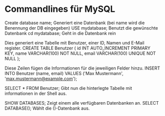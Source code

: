 # Commandlines für MySQL

Create database name;          Generiert eine Datenbank (bei name wird die Benennung der DB eingegeben)
USE mydatabase;                Benutzt die gewünschte Datenbank
cd mydatabase;                 Geht in die Datenbank rein


Dies generiert eine Tabelle mit Benutzer, einer ID, Namen und E-Mail register.
CREATE TABLE Benutzer (
    id INT AUTO_INCREMENT PRIMARY KEY,
    name VARCHAR(100) NOT NULL,
    email VARCHAR(100) UNIQUE NOT NULL
);



Diese Zeilen fügen die Informationen für die jeweiligen Felder hinzu.
INSERT INTO Benutzer (name, email) VALUES
('Max Mustermann', 'max.mustermann@example.com');


SELECT * FROM Benutzer;             Gibt nun die hinterlegte Tabelle mit informationen in der Shell aus.

SHOW DATABASES;                     Zeigt einem alle verfügbaren Datenbanken an.
SELECT DATABASE();                  Wählt die ()-Datenbank aus.

